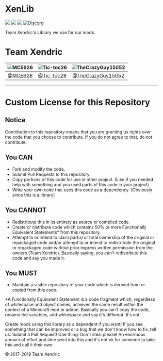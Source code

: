 # XenLib
[![](http://cf.way2muchnoise.eu/versions/xenlib_all.svg)](https://minecraft.curseforge.com/projects/xenlib)
[![](http://cf.way2muchnoise.eu/versions/Latest%20MC%20Version_xenlib_latest.svg)](https://minecraft.curseforge.com/projects/xenlib)
[![](http://cf.way2muchnoise.eu/short_xenlib_downloads.svg)](https://minecraft.curseforge.com/projects/xenlib)
[![Discord](https://img.shields.io/discord/174514721158856704.svg?logo=discord&colorB=7289DA)](http://discord.gg/XyjNtY2)

Team Xendric's Library we use for our mods.

# Team Xendric
|![MCE626](https://avatars1.githubusercontent.com/u/3208225?s=150) | ![Tic-toc26](https://avatars1.githubusercontent.com/u/8044082?s=150) | ![TheCrazyGuy15052](https://avatars1.githubusercontent.com/u/8044041?s=150)
|:---:|:---:|:---:
| [@MCE626](https://github.com/MCE626) | [@Tic-toc26](https://github.com/Tic-toc26) | [@TheCrazyGuy15052](https://github.com/TheCrazyGuy15052)

------
# Custom License for this Repository
## Notice
Contribution to this repository means that you are granting us rights over the code that you choose to contribute. If you do not agree to that, do not contribute.

## You CAN
- Fork and modify the code.
- Submit Pull Requests to this repository.
- Copy portions of this code for use in other project. (Like if you needed help with something and you used parts of this code in your project)
- Write your own code that uses this code as a dependency. (Obviously since this is a library)

## You CANNOT
- Redistribute this in its entirety as source or compiled code.
- Create or distribute code which contains 50% or more Functionally Equivalent Statements* from this repository.
- Attempt to or intend to claim partial or total ownership of the original or repackaged code and/or attempt to or intend to redistribute the original or repackaged code without prior express written permission from the owners (Team Xendric). Basically saying, you can't redistribute this code and say you made it.

## You MUST
- Maintain a visible repository of your code which is derived from or copied from this code.

*A Functionally Equivalent Statement is a code fragment which, regardless of whitespace and object names, achieves the same result within the context of a Minecraft mod or addon. Basically you can't copy the code, rename the variables, add whitespace and say it's different. It's not.

Create mods using this library as a dependent if you want! If you see something that can be improved or a bug that we don't know how to fix, tell us. Submit a Pull Request! One thing: Don't steal please! An enormous amount of effort and time went into this and it's not ok for someone to take this and call it their own.

© 2017-2019 Team Xendric
